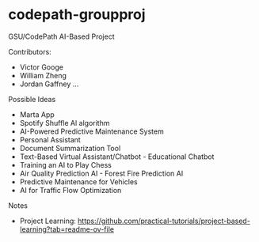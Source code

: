 # codepath-groupproj

GSU/CodePath AI-Based Project

Contributors:
  - Victor Googe
  - William Zheng
  - Jordan Gaffney
  ...

Possible Ideas
  - Marta App
  - Spotify Shuffle Al algorithm
  - AI-Powered Predictive Maintenance System
  - Personal Assistant
  - Document Summarization Tool
  - Text-Based Virtual Assistant/Chatbot - Educational Chatbot
  - Training an AI to Play Chess
  - Air Quality Prediction AI - Forest Fire Prediction AI
  - Predictive Maintenance for Vehicles
  - AI for Traffic Flow Optimization

    
Notes
  - Project Learning: https://github.com/practical-tutorials/project-based-learning?tab=readme-ov-file
